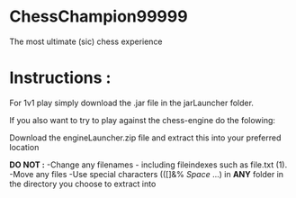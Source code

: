 # ChessChampion99999
The most ultimate (sic) chess experience


# Instructions : 
For 1v1 play simply download the .jar file in the jarLauncher folder.

If you also want to try to play against the chess-engine do the folowing:

Download the engineLauncher.zip file and extract this into your preferred location

**DO NOT :**
  -Change any filenames - including fileindexes such as file.txt (1).
  -Move any files
  -Use special characters (([]&% *Space* ...) in **ANY** folder in the directory you choose 
   to extract into
  
